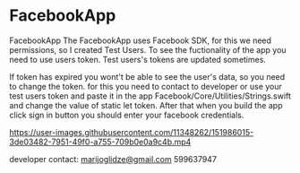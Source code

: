 # FacebookApp

FacebookApp
The FacebookApp uses Facebook SDK, for this we need permissions, so I created Test Users. To see the fuctionality of the app you need to use users token.
Test users's tokens are updated sometimes.

If token has expired you wont't be able to see the user's data, so you need to change the token. for this you need to contact to developer
or use your test users token and paste it in the app Facebook/Core/Utilities/Strings.swift and change the value of static let token. After that when you build the app click sign in button you should enter your facebook credentials.

https://user-images.githubusercontent.com/11348262/151986015-3de03482-7951-49f0-a755-709b0e0a9c4b.mp4

developer contact: marijoglidze@gmail.com 599637947
